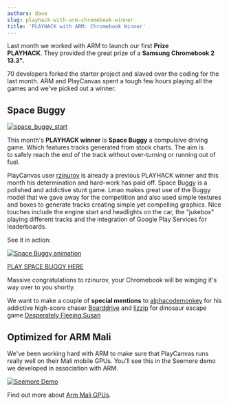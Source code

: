 ```yaml
---
authors: dave
slug: playhack-with-arm-chromebook-winner
title: 'PLAYHACK with ARM: Chromebook Winner'
---
```


Last month we worked with ARM to launch our first **Prize PLAYHACK**. They provided the great prize of a **Samsung Chromebook 2 13.3".**

70 developers forked the starter project and slaved over the coding for the last month. ARM and PlayCanvas spent a tough few hours playing all the games and we've picked out a winner.

## Space Buggy

[![space_buggy_start](/img/space_buggy_start.png)](https://playcanv.as/p/3RerJIcy)

This month's **PLAYHACK winner** is **Space Buggy** a compulsive driving game. Which features tracks generated from stock charts. The aim is to safely reach the end of the track without over-turning or running out of fuel.

PlayCanvas user [rzinurov](https://playcanvas.com/user/rzinurov) is already a previous PLAYHACK winner and this month his determination and hard-work has paid off. Space Buggy is a polished and addictive stunt game. Lmao makes great use of the Buggy model that we gave away for the competition and also used simple textures and boxes to generate tracks creating simple yet compelling graphics. Nice touches include the engine start and headlights on the car, the "jukebox" playing different tracks and the integration of Google Play Services for leaderboards.

See it in action:

[![Space Buggy animation](https://s3-eu-west-1.amazonaws.com/static.playcanvas.com/announcements/space_buggy.gif)](https://playcanv.as/p/3RerJIcy)

[PLAY SPACE BUGGY HERE](https://playcanv.as/p/3RerJIcy)

Massive congratulations to rzinurov, your Chromebook will be winging it's way over to you shortly.

We want to make a couple of **special mentions** to [alphacodemonkey](https://playcanvas.com/user/alphacodemonkey) for his addictive high-score chaser [Boarddrive](https://playcanv.as/p/xx4btYi9) and [lizzip](https://playcanvas.com/user/lizzip) for dinosaur escape game [Desperately Fleeing Susan](https://playcanv.as/p/Qx3Kepfq)

## Optimized for ARM Mali

We've been working hard with ARM to make sure that PlayCanvas runs really well on their Mali mobile GPUs. You'll see this in the Seemore demo we developed in association with ARM.

[![Seemore Demo](/img/seemore-greenhouse2.png)](https://playcanv.as/p/MflWvdTW/)

Find out more about [Arm Mali GPUs](https://developer.arm.com/ip-products/graphics-and-multimedia/mali-gpus.).
